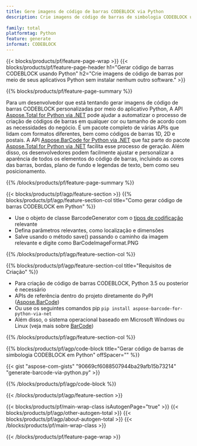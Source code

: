 ```yaml
---
title: Gere imagens de código de barras CODEBLOCK via Python
description: Crie imagens de código de barras de simbologia CODEBLOCK usando aplicativos Python sem usar nenhum outro software. 
 
family: total
platformtag: Python
feature: generate
informat: CODEBLOCK
---
```

{{< blocks/products/pf/feature-page-wrap >}}
{{< blocks/products/pf/feature-page-header h1="Gerar código de barras CODEBLOCK usando Python" h2="Crie imagens de código de barras por meio de seus aplicativos Python sem instalar nenhum outro software." >}}

{{% blocks/products/pf/feature-page-summary %}}

Para um desenvolvedor que está tentando gerar imagens de código de barras CODEBLOCK personalizadas por meio do aplicativo Python, A API [Aspose.Total for Python via .NET](https://products.aspose.com/total/python-net/) pode ajudar a automatizar o processo de criação de códigos de barras em qualquer cor ou tamanho de acordo com as necessidades do negócio. É um pacote completo de várias APIs que lidam com formatos diferentes, bem como códigos de barras 1D, 2D e postais. A API [Aspose.BarCode for Python via .NET](https://products.aspose.com/barcode/python-net/) que faz parte do pacote [Aspose.Total for Python via .NET](https://products.aspose.com/total/python-net/) facilita esse processo de geração. Além disso, os desenvolvedores podem facilmente ajustar e personalizar a aparência de todos os elementos do código de barras, incluindo as cores das barras, bordas, plano de fundo e legendas de texto, bem como seu posicionamento.

{{% /blocks/products/pf/feature-page-summary %}}

{{< blocks/products/pf/agp/feature-section >}}
{{% blocks/products/pf/agp/feature-section-col title="Como gerar código de barras CODEBLOCK em Python" %}}

- Use o objeto de classe BarcodeGenerator com o [tipos de codificação](https://docs.aspose.com/barcode/python-net/api-reference/aspose.barcode.generation/#enumerations) relevante
- Defina parâmetros relevantes, como localização e dimensões
- Salve usando o método save() passando o caminho da imagem relevante e digite como BarCodeImageFormat.PNG

{{% /blocks/products/pf/agp/feature-section-col %}}

{{% blocks/products/pf/agp/feature-section-col title="Requisitos de Criação" %}}

- Para criação de código de barras CODEBLOCK, Python 3.5 ou posterior é necessário
- APIs de referência dentro do projeto diretamente do PyPI ([Aspose.BarCode](https://pypi.org/project/aspose-barcode-for-python-via-net/)) 
- Ou use os seguintes comandos pip ```pip install aspose-barcode-for-python-via-net``` 
- Além disso, o sistema operacional baseado em Microsoft Windows ou Linux (veja mais sobre [BarCode](https://docs.aspose.com/barcode/python-net/system-requirements/)) 

{{% /blocks/products/pf/agp/feature-section-col %}}

{{% blocks/products/pf/agp/code-block title="Gerar código de barras de simbologia CODEBLOCK em Python" offSpacer="" %}}

{{< gist "aspose-com-gists" "90669cf6088507944ba29afb15b73214" "generate-barcode-via-python.py" >}}

{{% /blocks/products/pf/agp/code-block %}}

{{< /blocks/products/pf/agp/feature-section >}}

{{< blocks/products/pf/main-wrap-class isAutogenPage="true" >}}
{{< blocks/products/pf/agp/other-autogen-total >}}
{{< blocks/products/pf/agp/about-autogen-total >}}
{{< /blocks/products/pf/main-wrap-class >}}

{{< /blocks/products/pf/feature-page-wrap >}}